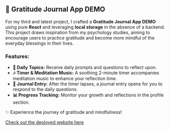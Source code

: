 ## 📝 Gratitude Journal App DEMO

For my third and latest project, I crafted a **Gratitude Journal App DEMO** using pure **React** and leveraging **local storage** in the absence of a backend. This project draws inspiration from my psychology studies, aiming to encourage users to practice gratitude and become more mindful of the everyday blessings in their lives.

### Features:
- **💭 Daily Topics:** Receive daily prompts and questions to reflect upon.
- **🎶 Timer & Meditation Music:** A soothing 2-minute timer accompanies meditation music to enhance your reflection time.
- **📖 Journal Entry:** After the timer lapses, a journal entry opens for you to respond to the daily questions.
- **📊 Progress Tracking:** Monitor your growth and reflections in the profile section.

✨ Experience the journey of gratitude and mindfulness!

[Check out the deployed website here](https://mindful-moments-woad.vercel.app) 
